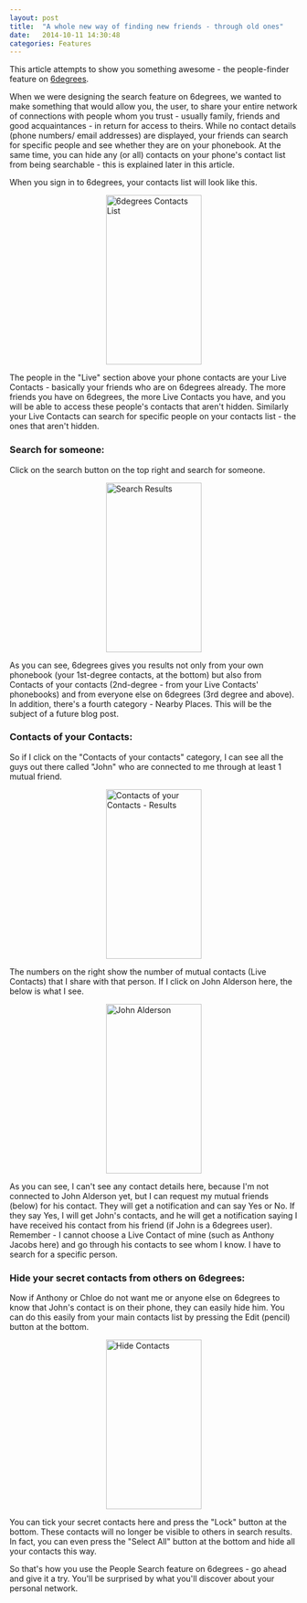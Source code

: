 ```yaml
---
layout: post
title:  "A whole new way of finding new friends - through old ones"
date:   2014-10-11 14:30:48
categories: Features
---
```

This article attempts to show you something awesome - the people-finder feature on [6degrees].

When we were designing the search feature on 6degrees, we wanted to make something that would allow you, the user, to share your entire network of connections with people whom you trust - usually family, friends and good acquaintances - in return for access to theirs. While no contact details (phone numbers/ email addresses) are displayed, your friends can search for specific people and see whether they are on your phonebook. At the same time, you can hide any (or all) contacts on your phone's contact list from being searchable - this is explained later in this article.

When you sign in to 6degrees, your contacts list will look like this.

<img src="{{site.url}}/assets/1-contacts_play_store_screenshot_2-5.png" alt="6degrees Contacts List" style="width: 167px;height:297px;margin-bottom:1.625em;margin:auto;display:block;"/>

The people in the "Live" section above your phone contacts are your Live Contacts - basically your friends who are on 6degrees already. The more friends you have on 6degrees, the more Live Contacts you have, and you will be able to access these people's contacts that aren't hidden. Similarly your Live Contacts can search for specific people on your contacts list - the ones that aren't hidden.


<h3>Search for someone:</h3>

Click on the search button on the top right and search for someone.

<img src="{{site.url}}/assets/PeopleSearch_SearchResults.png" alt="Search Results" style="width: 167px;height:297px;margin-bottom:1.625em;margin:auto;display:block;"/>

As you can see, 6degrees gives you results not only from your own phonebook (your 1st-degree contacts, at the bottom) but also from Contacts of your contacts (2nd-degree - from your Live Contacts' phonebooks) and from everyone else on 6degrees (3rd degree and above). In addition, there's a fourth category - Nearby Places. This will be the subject of a future blog post.


<h3>Contacts of your Contacts:</h3>

So if I click on the "Contacts of your contacts" category, I can see all the guys out there called "John" who are connected to me through at least 1 mutual friend.

<img src="{{site.url}}/assets/PeopleSearch_CoC_ResultsList.png" alt="Contacts of your Contacts - Results" style="width: 167px;height:297px;margin-bottom:1.625em;margin:auto;display:block;"/>

The numbers on the right show the number of mutual contacts (Live Contacts) that I share with that person. If I click on John Alderson here, the below is what I see.

<img src="{{site.url}}/assets/PeopleSearch_JohnAlderson.png" alt="John Alderson" style="width: 167px;height:297px;margin-bottom:1.625em;margin:auto;display:block;"/>

As you can see, I can't see any contact details here, because I'm not connected to John Alderson yet, but I can request my mutual friends (below) for his contact. They will get a notification and can say Yes or No. If they say Yes, I will get John's contacts, and he will get a notification saying I have received his contact from his friend (if John is a 6degrees user). Remember - I cannot choose a Live Contact of mine (such as Anthony Jacobs here) and go through his contacts to see whom I know. I have to search for a specific person.


<h3>Hide your secret contacts from others on 6degrees:</h3>

Now if Anthony or Chloe do not want me or anyone else on 6degrees to know that John's contact is on their phone, they can easily hide him. You can do this easily from your main contacts list by pressing the Edit (pencil) button at the bottom.

<img src="{{site.url}}/assets/PeopleSearch_EditMode.png" alt="Hide Contacts" style="width: 167px;height:297px;margin-bottom:1.625em;margin:auto;display:block;"/>

You can tick your secret contacts here and press the "Lock" button at the bottom. These contacts will no longer be visible to others in search results. In fact, you can even press the "Select All" button at the bottom and hide all your contacts this way.

So that's how you use the People Search feature on 6degrees - go ahead and give it a try. You'll be surprised by what you'll discover about your personal network.

[6degrees]:	   http://www.get6degrees.com
